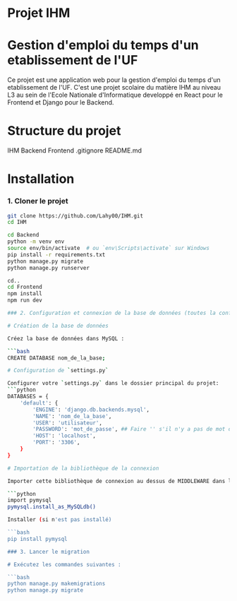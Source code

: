 # Projet IHM
# Gestion d'emploi du temps d'un etablissement de l'UF

Ce projet est une application web pour la gestion d'emploi du temps d'un etablissement de l'UF.
C'est une projet scolaire du matière IHM au niveau L3 au sein de l'Ecole Nationale d'Informatique
developpé en React pour le Frontend et Django pour le Backend.


# Structure du projet
IHM
    Backend
    Frontend
    .gitignore
    README.md


# Installation

### 1. Cloner le projet
```bash
git clone https://github.com/Lahy00/IHM.git
cd IHM

cd Backend
python -m venv env
source env/bin/activate  # ou `env\Scripts\activate` sur Windows
pip install -r requirements.txt
python manage.py migrate
python manage.py runserver

cd..
cd Frontend
npm install
npm run dev

### 2. Configuration et connexion de la base de données (toutes la configuration de la base est dans le dossier Backend)

# Création de la base de données

Créez la base de données dans MySQL :

```bash
CREATE DATABASE nom_de_la_base;

# Configuration de `settings.py`

Configurer votre `settings.py` dans le dossier principal du projet:
```python
DATABASES = {
    'default': {
        'ENGINE': 'django.db.backends.mysql',
        'NAME': 'nom_de_la_base',
        'USER': 'utilisateur',
        'PASSWORD': 'mot_de_passe', ## Faire '' s'il n'y a pas de mot de passe
        'HOST': 'localhost',
        'PORT': '3306',
    }
}

# Importation de la bibliothèque de la connexion

Importer cette bibliothèque de connexion au dessus de MIDDLEWARE dans le `settings.py`

```python
import pymysql
pymysql.install_as_MySQLdb()

Installer (si n'est pas installé)

```bash
pip install pymysql

### 3. Lancer le migration

# Exécutez les commandes suivantes :

```bash
python manage.py makemigrations
python manage.py migrate